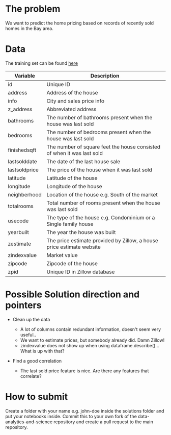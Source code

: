 # The problem
We want to predict the home pricing based on records of recently sold homes in the Bay area.

# Data
The training set can be found [here](./data/train.csv)

| Variable | Description|
|----------|------------|
| id  | Unique ID |
| address   | Address of the house |
| info  | City and sales price info |
| z_address | Abbreviated address |
| bathrooms | The number of bathrooms present when the house was last sold |
| bedrooms | The number of bedrooms present when the house was last sold |
| finishedsqft | The number of square feet the house consisted of when it was last sold |
| lastsolddate | The date of the last house sale |
| lastsoldprice | The price of the house when it was last sold |
| latitude | Latitude of the house |
| longitude | Longitude of the house |
| neighberhood | Location of the house e.g. South of the market |
| totalrooms | Total number of rooms present when the house was last sold |
| usecode | The type of the house e.g. Condominium or a Single family house |
| yearbuilt | The year the house was built | 
| zestimate | The price estimate provided by Zillow, a house price estimate website |
| zindexvalue | Market value |
| zipcode | Zipcode of the house |
| zpid | Unique ID in Zillow database |

# Possible Solution direction and pointers
- Clean up the data
	- A lot of columns contain redundant information, doesn't seem very useful..
	- We want to estimate prices, but somebody already did. Damn Zillow!
	- zindexvalue does not show up when using dataframe.describe()... What is up with that?

- Find a good correlation
	- The last sold price feature is nice. Are there any features that correlate?


# How to submit
Create a folder with your name e.g. john-doe inside the solutions folder and put your notebooks inside.
Commit this to your own fork of the data-analytics-and-science repository and create a pull request to the main repository.